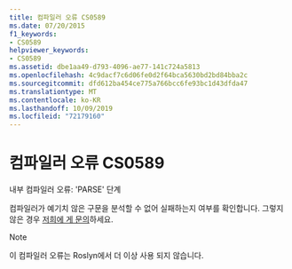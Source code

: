 ```yaml
---
title: 컴파일러 오류 CS0589
ms.date: 07/20/2015
f1_keywords:
- CS0589
helpviewer_keywords:
- CS0589
ms.assetid: dbe1aa49-d793-4096-ae77-141c724a5813
ms.openlocfilehash: 4c9dacf7c6d06fe0d2f64bca5630bd2bd84bba2c
ms.sourcegitcommit: dfd612ba454ce775a766bcc6fe93bc1d43dfda47
ms.translationtype: MT
ms.contentlocale: ko-KR
ms.lasthandoff: 10/09/2019
ms.locfileid: "72179160"
---
```

# <a name="compiler-error-cs0589"></a>컴파일러 오류 CS0589

내부 컴파일러 오류: 'PARSE' 단계

 컴파일러가 예기치 않은 구문을 분석할 수 없어 실패하는지 여부를 확인합니다. 그렇지 않은 경우 [저희에 게 문의](/visualstudio/ide/talk-to-us)하세요.
 
> [!NOTE]
> 이 컴파일러 오류는 Roslyn에서 더 이상 사용 되지 않습니다.
